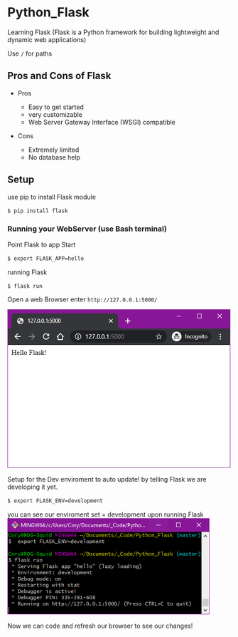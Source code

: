 # Python_Flask
Learning Flask (Flask is a Python framework for building lightweight and dynamic web applications)

Use `/` for paths

## Pros and Cons of Flask

* Pros

  - Easy to get started
  - very customizable
  - Web Server Gateway Interface (WSGI) compatible

* Cons

  - Extremely limited
  - No database help
  
 ## Setup
 
 use pip to install Flask module
 ```bash
 $ pip install flask
 ```
 
 ### Running your WebServer (use Bash terminal)
 
 Point Flask to app Start
 ```bash
$ export FLASK_APP=hello
 ```
 
 running Flask
```bash
$ flask run
 ```

Open a web Browser enter
`http://127.0.0.1:5000/`

![tada!](/_images/first_flask_site.PNG)

Setup for the Dev enviroment to auto update! by telling Flask we are developing it yet.
```bash
$ export FLASK_ENV=development
 ```
 
 you can see our enviroment set = development upon running Flask
![tada!](/_images/flask_dev_env.PNG)

Now we can code and refresh our browser to see our changes!
